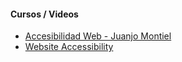 #### Cursos / Videos
* [Accesibilidad Web - Juanjo Montiel](https://airtable.com/tbld4L4dOsakSH7IY/viwPwzZYm0j75fGzq/recAIskg25kt2LVcw)
* [Website Accessibility](https://frontendmasters.com/courses/web-accessibility/)
